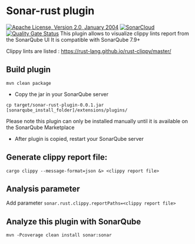 <!---
 Licensed to the Apache Software Foundation (ASF) under one or more
 contributor license agreements.  See the NOTICE file distributed with
 this work for additional information regarding copyright ownership.
 The ASF licenses this file to You under the Apache License, Version 2.0
 (the "License"); you may not use this file except in compliance with
 the License.  You may obtain a copy of the License at

      http://www.apache.org/licenses/LICENSE-2.0

 Unless required by applicable law or agreed to in writing, software
 distributed under the License is distributed on an "AS IS" BASIS,
 WITHOUT WARRANTIES OR CONDITIONS OF ANY KIND, either express or implied.
 See the License for the specific language governing permissions and
 limitations under the License.
-->
Sonar-rust plugin
==================

[![Apache License, Version 2.0, January 2004](https://img.shields.io/github/license/apache/maven.svg?label=License)](http://www.apache.org/licenses/LICENSE-2.0)
[![SonarCloud](https://sonarcloud.io/images/project_badges/sonarcloud-orange.svg)](https://sonarcloud.io/dashboard?id=elegoff_sonar-rust)
[![Quality Gate Status](https://sonarcloud.io/api/project_badges/measure?project=elegoff_sonar-rust&metric=alert_status)](https://sonarcloud.io/dashboard?id=elegoff_sonar-rust)
This plugin allows to visualize clippy lints report from the SonarQube UI
It is compatible with SonarQube 7.9+

Clippy lints are listed : https://rust-lang.github.io/rust-clippy/master/

## Build plugin

`mvn clean package`

* Copy the jar in your SonarQube server

`cp target/sonar-rust-plugin-0.0.1.jar [sonarqube_install_folder]/extensions/plugins/`

Please note this plugin can only be installed manually until it 
is available on the SonarQube Marketplace

* After plugin is copied, restart your SonarQube server

## Generate clippy report file:

`cargo clippy --message-format=json &> <clippy report file>`

## Analysis parameter

Add parameter `sonar.rust.clippy.reportPaths=<clippy report file>`

## Analyze this plugin with SonarQube

`mvn -Pcoverage clean install sonar:sonar`